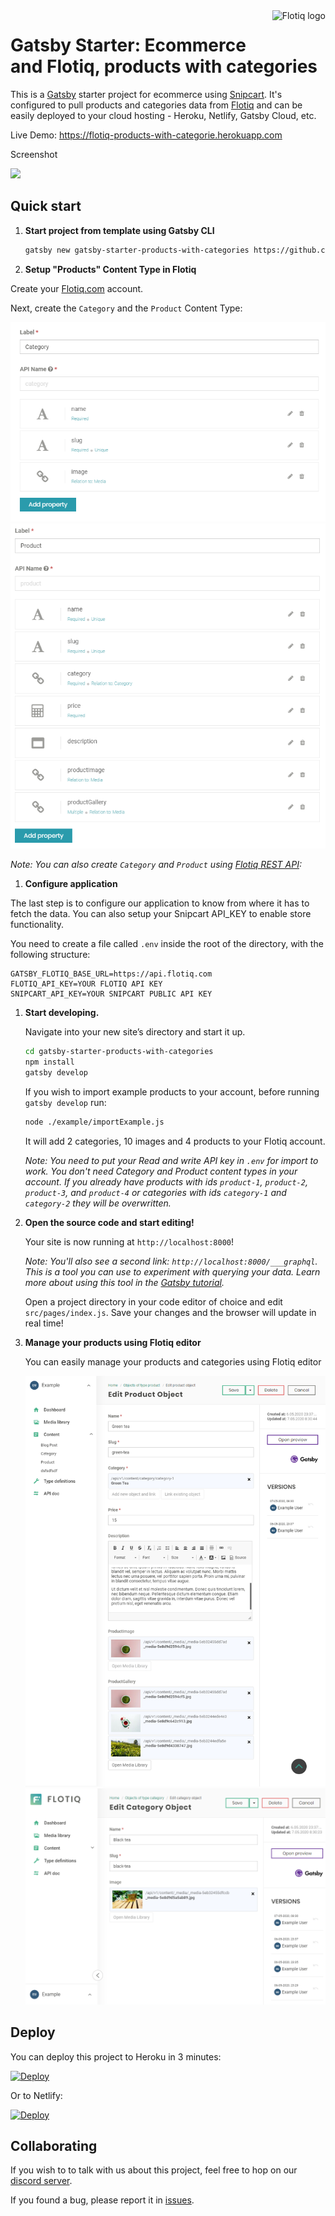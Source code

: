 <a href="https://flotiq.com/">
    <img src="https://editor.flotiq.com/fonts/fq-logo.svg" alt="Flotiq logo" title="Flotiq" align="right" height="60" />
</a>  
  
Gatsby Starter: Ecommerce and Flotiq, products with categories
========================


This is a [Gatsby](https://gatsbyjs.org) starter project for ecommerce using [Snipcart](https://snipcart.com). It's configured to pull products and categories data from [Flotiq](https://flotiq.com) and can be easily deployed to your cloud hosting - Heroku, Netlify, Gatsby Cloud, etc.

Live Demo: https://flotiq-products-with-categorie.herokuapp.com

Screenshot

<img src="https://github.com/flotiq/gatsby-starter-products-with-categories/blob/master/docs/flotiq-starter-products-with-categories.png" width=480 />

## Quick start

1. **Start project from template using Gatsby CLI**
    
    ```bash
    gatsby new gatsby-starter-products-with-categories https://github.com/flotiq/gatsby-starter-products-with-categories.git
    ```

1.  **Setup "Products" Content Type in Flotiq**

   Create your [Flotiq.com](https://editor.flotiq.com/register.html) account. 
   
   Next, create the `Category` and the `Product` Content Type:
   
   ![Create content type definition using Flotiq](docs/create-definition1.png)
   ![Create content type definition using Flotiq](docs/create-definition2.png)
   
   _Note: You can also create `Category` and `Product` using [Flotiq REST API](https://flotiq.com/docs/API/):_            
   
  
1.  **Configure application**

   The last step is to configure our application to know from where it has to fetch the data.
   You can also setup your Snipcart API_KEY to enable store functionality. 
   
   You need to create a file called `.env` inside the root of the directory, with the following structure:

   ```
   GATSBY_FLOTIQ_BASE_URL=https://api.flotiq.com
   FLOTIQ_API_KEY=YOUR FLOTIQ API KEY
   SNIPCART_API_KEY=YOUR SNIPCART PUBLIC API KEY
   ```

1.  **Start developing.**

    Navigate into your new site’s directory and start it up.
    
    ```sh
    cd gatsby-starter-products-with-categories
    npm install
    gatsby develop
    ```
      
    If you wish to import example products to your account, before running `gatsby develop` run:
      
    ```sh
    node ./example/importExample.js
    ```
    
    It will add 2 categories, 10 images and 4 products to your Flotiq account.
    
    _Note: You need to put your Read and write API key in `.env` for import to work. You don't need Category and Product content types in your account. If you already have products with ids `product-1`, `product-2`, `product-3`, and `product-4` or categories with ids `category-1` and `category-2` they will be overwritten._

1.  **Open the source code and start editing!**

    Your site is now running at `http://localhost:8000`!
    
    _Note: You'll also see a second link: _`http://localhost:8000/___graphql`_. This is a tool you can use to experiment with querying your data. Learn more about using this tool in the [Gatsby tutorial](https://www.gatsbyjs.org/tutorial/part-five/#introducing-graphiql)._
    
    Open a project directory in your code editor of choice and edit `src/pages/index.js`. Save your changes and the browser will update in real time!

1. **Manage your products using Flotiq editor**

    You can easily manage your products and categories using Flotiq editor
    
    ![](docs/manage-products.png)
    ![](docs/manage-categories.png)
 

## Deploy

  You can deploy this project to Heroku in 3 minutes:

  [![Deploy](https://www.herokucdn.com/deploy/button.svg)](https://heroku.com/deploy?template=https://github.com/flotiq/gatsby-starter-products-with-categories)

  Or to Netlify:

  [![Deploy](https://www.netlify.com/img/deploy/button.svg)](https://app.netlify.com/start/deploy?repository=https://github.com/flotiq/gatsby-starter-products-with-categories)


## Collaborating

   If you wish to to talk with us about this project, feel free to hop on our [discord server](https://discord.gg/FwXcHnX).
   
   If you found a bug, please report it in [issues](https://github.com/flotiq/gatsby-starter-products-with-categories/issues).
